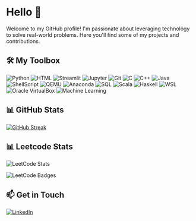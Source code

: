 # Hello 👋

Welcome to my GitHub profile! I'm passionate about leveraging technology to solve real-world problems. Here you'll find some of my projects and contributions.

## 🛠️ My Toolbox

![Python](https://img.shields.io/badge/-Python-3776AB?style=flat-square&logo=python&logoColor=white)
![HTML](https://img.shields.io/badge/-HTML-E34F26?style=flat-square&logo=html5&logoColor=white)
![Streamlit](https://img.shields.io/badge/-Streamlit-FF4B4B?style=flat-square&logo=streamlit&logoColor=white)
![Jupyter](https://img.shields.io/badge/-Jupyter-F37626?style=flat-square&logo=jupyter&logoColor=white)
![Git](https://img.shields.io/badge/-Git-F05032?style=flat-square&logo=git&logoColor=white)
![C](https://img.shields.io/badge/-C-A8B9CC?style=flat-square&logo=c&logoColor=white)
![C++](https://img.shields.io/badge/-C++-00599C?style=flat-square&logo=cplusplus&logoColor=white)
![Java](https://img.shields.io/badge/-Java-007396?style=flat-square&logo=java&logoColor=white)
![ShellScript](https://img.shields.io/badge/-ShellScript-4EAA25?style=flat-square&logo=gnu-bash&logoColor=white)
![QEMU](https://img.shields.io/badge/-QEMU-FF6600?style=flat-square&logo=qemu&logoColor=white)
![Anaconda](https://img.shields.io/badge/-Anaconda-44A833?style=flat-square&logo=anaconda&logoColor=white)
![SQL](https://img.shields.io/badge/-SQL-4479A1?style=flat-square&logo=postgresql&logoColor=white)
![Scala](https://img.shields.io/badge/-Scala-DC322F?style=flat-square&logo=scala&logoColor=white)
![Haskell](https://img.shields.io/badge/-Haskell-5D4F85?style=flat-square&logo=haskell&logoColor=white)
![WSL](https://img.shields.io/badge/-WSL-4D4D4D?style=flat-square&logo=linux&logoColor=white)
![Oracle VirtualBox](https://img.shields.io/badge/-Oracle_VirtualBox-183A61?style=flat-square&logo=virtualbox&logoColor=white)
![Machine Learning](https://img.shields.io/badge/-Machine_Learning-102230?style=flat-square&logo=tensorflow&logoColor=white)

## 📊 GitHub Stats
[![GitHub Streak](https://streak-stats.demolab.com?user=AlphonsaJo&theme=dark)](https://git.io/streak-stats)

## 📊 Leetcode Stats

![LeetCode Stats](https://leetcard.jacoblin.cool/alj46?theme=dark&font=Montserrat&ext=heatmap)

<img src="https://leetcode-badge-showcase.vercel.app/api?username=alj46&theme=nightowl" alt="LeetCode Badges"/>


## 📫 Get in Touch

[![LinkedIn](https://img.shields.io/badge/LinkedIn-0077B5?style=flat-square&logo=linkedin&logoColor=white)]([https:IdontWantToGiveMyLinkedin)
